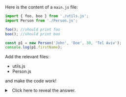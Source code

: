 Here is the content of a `main.js` file:

```js
import { foo, boo } from './utils.js';
import Person from './Person.js';

foo(); //should print foo
boo(); //should print boo

const p1 = new Person('John', 'Doe', 30, 'Tel Aviv');
console.log(p1.firstName);
```

Add the relevant files:
- utils.js
- Person.js

and make the code work!

<details><summary>
  Click here to reveal the answer.
</summary>

utils.js
```js
const foo = function () {
  console.log('foo');
};

const boo = function () {
  console.log('boo');
};

export { foo, boo };
```

Person.js
```js
class Person {
  constructor(fname, lname, age, city) {
    this.firstName = fname;
    this.lastName = lname;
    this.age = age;
    this.city = city;
  }
}

export default Person;
```
</details>

